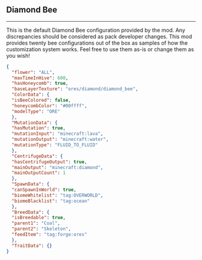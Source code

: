 ## **Diamond Bee**
***
This is the default Diamond Bee configuration provided by the mod. Any discrepancies should be considered as pack developer changes. This mod provides twenty bee configurations out of the box as samples of how the customization system works. Feel free to use them as-is or change them as you wish!

```json
{  
  "flower": "ALL",  
  "maxTimeInHive": 600,  
  "hasHoneycomb": true,  
  "baseLayerTexture": "ores/diamond/diamond_bee",  
  "ColorData": {  
  "isBeeColored": false,  
  "honeycombColor": "#00ffff",  
  "modelType": "ORE"  
  },  
  "MutationData": {  
  "hasMutation": true,  
  "mutationInput": "minecraft:lava",  
  "mutationOutput": "minecraft:water",  
  "mutationType": "FLUID_TO_FLUID"  
  },  
  "CentrifugeData": {  
  "hasCentrifugeOutput": true,  
  "mainOutput": "minecraft:diamond",  
  "mainOutputCount": 1  
  },  
  "SpawnData": {  
  "canSpawnInWorld": true,  
  "biomeWhitelist": "tag:OVERWORLD",  
  "biomeBlacklist": "tag:ocean"  
  },  
  "BreedData": {  
  "isBreedable": true,  
  "parent1": "Coal",  
  "parent2": "Skeleton",  
  "feedItem": "tag:forge:ores"  
  },  
  "TraitData": {}  
}
```
<!--stackedit_data:
eyJoaXN0b3J5IjpbLTM1NDU4NTI3NF19
-->